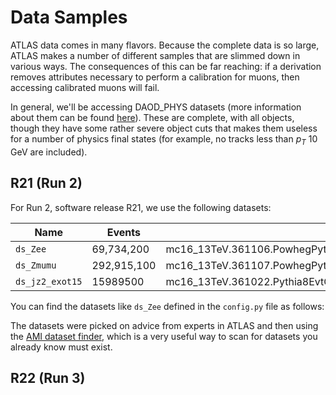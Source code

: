 # Data Samples

ATLAS data comes in many flavors. Because the complete data is so large, ATLAS makes a number of different samples that are slimmed down in various ways. The consequences of this can be far reaching: if a derivation removes attributes necessary to perform a calibration for muons, then accessing calibrated muons will fail.

In general, we'll be accessing DAOD_PHYS datasets (more information about them can be found [here](https://twiki.cern.ch/twiki/bin/viewauth/AtlasProtected/DerivationProductionTeam)). These are complete, with all objects, though they have some rather severe object cuts that makes them useless for a number of physics final states (for example, no tracks less than $p_T$ 10 GeV are included).

## R21 (Run 2)

For Run 2, software release R21, we use the following datasets:

| Name         | Events | Dataset     |
|--------------|-|-------------|
| `ds_Zee`     | 69,734,200 | mc16_13TeV.361106.PowhegPythia8EvtGen_AZNLOCTEQ6L1_Zee.deriv.DAOD_PHYS.e3601_e5984_s3126_s3136_r10724_r10726_p4164 |
| `ds_Zmumu`   | 292,915,100 | mc16_13TeV.361107.PowhegPythia8EvtGen_AZNLOCTEQ6L1_Zmumu.deriv.DAOD_PHYS.e3601_e5984_s3126_s3136_r10724_r10726_p4164 |
| `ds_jz2_exot15` | 15989500 | mc16_13TeV.361022.Pythia8EvtGen_A14NNPDF23LO_jetjet_JZ2W.deriv.DAOD_EXOT15.e3668_s3126_r9364_r9315_p4696 |

You can find the datasets like `ds_Zee` defined in the `config.py` file as follows:

The datasets were picked on advice from experts in ATLAS and then using the [AMI dataset finder](https://ami.in2p3.fr/), which is a very useful way to scan for datasets you already know must exist.

## R22 (Run 3)
